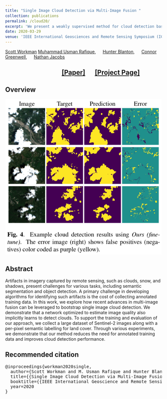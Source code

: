 ```yaml
---
title: "Single Image Cloud Detection via Multi-Image Fusion "
collection: publications
permalink: /cloud20/
excerpt: 'We present a weakly supervised method for cloud detection based on multi-image fusion'
date: 2020-03-29
venue: 'IEEE International Geosciences and Remote Sensing Symposium (IGARSS)'
---
```


[Scott Workman](http://cs.uky.edu/~scott/) [Muhammad Usman Rafique](http://urafique.com), &emsp; [Hunter Blanton](hblanton.github.io/), &emsp; [Connor Greenwell](https://connorgreenwell.com/), &emsp; [Nathan Jacobs](https://jacobsn.github.io/)

##  &emsp;  &emsp; &emsp;  &emsp; &emsp;  &emsp;   &emsp; [[Paper]](https://arxiv.org/abs/2007.15144)   &emsp;     [[Project Page]](http://cs.uky.edu/~scott/research/artifact/)

## Overview
![Paper overview](/images/single_cloud.png)

## Abstract
Artifacts in imagery captured by remote sensing, such as clouds, snow, and shadows, present challenges for various tasks, including semantic segmentation and object detection. A primary challenge in developing algorithms for identifying such artifacts is the cost of collecting annotated training data. In this work, we explore how recent advances in multi-image fusion can be leveraged to bootstrap single image cloud detection. We demonstrate that a network optimized to estimate image quality also implicitly learns to detect clouds. To support the training and evaluation of our approach, we collect a large dataset of Sentinel-2 images along with a per-pixel semantic labelling for land cover. Through various experiments, we demonstrate that our method reduces the need for annotated training data and improves cloud detection performance. 

## Recommended citation
<pre>
@inproceedings{workman2020single,
  author={Scott Workman and M. Usman Rafique and Hunter Blanton and Connor Greenwell and Nathan Jacobs},
  title={{Single Image Cloud Detection via Multi-Image Fusion}},
  booktitle={{IEEE International Geoscience and Remote Sensing Symposium (IGARSS)}},
  year=2020
}
</pre>
